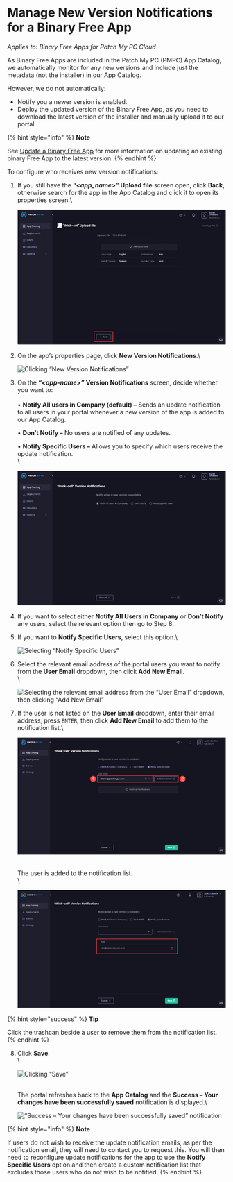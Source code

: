 # Manage New Version Notifications for a Binary Free App

_Applies to: Binary Free Apps for Patch My PC Cloud_

As Binary Free Apps are included in the Patch My PC (PMPC) App Catalog, we automatically monitor for any new versions and include just the metadata (not the installer) in our App Catalog.

However, we do not automatically:

* Notify you a newer version is enabled.
* Deploy the updated version of the Binary Free App, as you need to download the latest version of the installer and manually upload it to our portal.

{% hint style="info" %}
**Note**

See [Update a Binary Free App](update-a-binary-free-app.md) for more information on updating an existing binary Free App to the latest version.
{% endhint %}

To configure who receives new version notifications:

1.  If you still have the **“<**_**app\_name**_**>” Upload file** screen open, click **Back**, otherwise search for the app in the App Catalog and click it to open its properties screen.\


    ![](/_images/image%20%282051%29.png "")


2.  On the app’s properties page, click **New Version Notifications**.\


    ![Clicking “New Version Notifications”](/_images/image%20%282052%29.png "Clicking \"New Version Notifications\"")


3.  On the **“**_**\<app-name>”**_**&#x20;Version Notifications** screen, decide whether you want to:\
    \
    • **Notify All users in Company (default) –** Sends an update notification to all users in your portal whenever a new version of the app is added to our App Catalog.

    • **Don’t Notify –** No users are notified of any updates.

    • **Notify Specific Users –** Allows you to specify which users receive the update notification.\
    \


    ![](/_images/image%20%282053%29.png "")


4. If you want to select either **Notify All Users in Company** or **Don’t Notify** any users, select the relevant option then go to Step 8.
5.  If you want to **Notify Specific Users**, select this option.\


    ![Selecting “Notify Specific Users”](/_images/image%20%282054%29.png "Selecting \"Notify Specific Users\"")


6.  Select the relevant email address of the portal users you want to notify from the **User Email** dropdown, then click **Add New Email**.\
    \


    ![Selecting the relevant email address from the “User Email” dropdown, then clicking “Add New Email”](/_images/image%20%282055%29.png "Selecting the relevant email address from the \"User Email\" dropdown, then clicking \"Add New Email\"")


7.  If the user is not listed on the **User Email** dropdown, enter their email address, press `ENTER`, then click **Add New Email** to add them to the notification list.\


    ![Adding a new email address to receive the notification](/_images/image%20%282056%29.png "Adding a new email address to receive the notification")

    \
    The user is added to the notification list.\
    \


    ![User added to the notification list](/_images/image%20%282057%29.png "User added to the notification list")

{% hint style="success" %}
**Tip**

Click the trashcan beside a user to remove them from the notification list.
{% endhint %}

8.  Click **Save**.\
    \


    ![Clicking “Save”](/_images/image%20%282058%29.png "Clicking \"Save\"")

    \
    The portal refreshes back to the **App Catalog** and the **Success – Your changes have been successfully saved** notification is displayed.\


    ![“Success – Your changes have been successfully saved” notification](/_images/image%20%282059%29.png "\"Success – Your changes have been successfully saved\" notification")



{% hint style="info" %}
**Note**

If users do not wish to receive the update notification emails, as per the notification email, they will need to contact you to request this. You will then need to reconfigure update notifications for the app to use the **Notify Specific Users** option and then create a custom notification list that excludes those users who do not wish to be notified.
{% endhint %}
